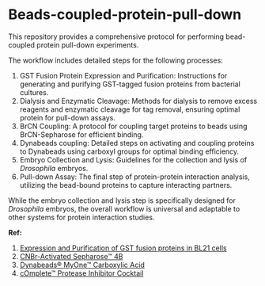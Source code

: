 # Beads-coupled-protein-pull-down
This repository provides a comprehensive protocol for performing bead-coupled protein pull-down experiments.

The workflow includes detailed steps for the following processes:

1. GST Fusion Protein Expression and Purification: Instructions for generating and purifying GST-tagged fusion proteins from bacterial cultures.
2. Dialysis and Enzymatic Cleavage: Methods for dialysis to remove excess reagents and enzymatic cleavage for tag removal, ensuring optimal protein for pull-down assays.
3. BrCN Coupling: A protocol for coupling target proteins to beads using BrCN-Sepharose for efficient binding.
4. Dynabeads coupling: Detailed steps on activating and coupling proteins to Dynabeads using carboxyl groups for optimal binding efficiency.
5. Embryo Collection and Lysis: Guidelines for the collection and lysis of *Drosophila* embryos.
6. Pull-down Assay: The final step of protein-protein interaction analysis, utilizing the bead-bound proteins to capture interacting partners.

While the embryo collection and lysis step is specifically designed for *Drosophila* embryos, the overall workflow is universal and adaptable to other systems for protein interaction studies.

**Ref:**
1. [Expression and Purification of GST fusion proteins in BL21 cells](https://bio-protocol.org/exchange/preprintdetail?id=512&type=2)
2. [CNBr-Activated Sepharose™ 4B](https://www.cytivalifesciences.com/en/us/shop/chromatography/resins/affinity-specific-groups/cnbr-activated-sepharose-4b-p-05885)
3. [Dynabeads® MyOne™ Carboxylic Acid](https://www.thermofisher.com/jp/en/home/references/protocols/proteins-expression-isolation-and-analysis/protein-isolation-protocol/dynabeads-myone-carboxylic-acid.html)
4. [cOmplete™ Protease Inhibitor Cocktail](https://www.sigmaaldrich.com/HK/en/product/roche/04693116001?srsltid=AfmBOopEs2JCnOaYAZMPAB1J8n4CqU4yZuNrxx9sa_3SroLiC4jwAWO1&icid=sharepdp-clipboard-copy-productdetailpage)
